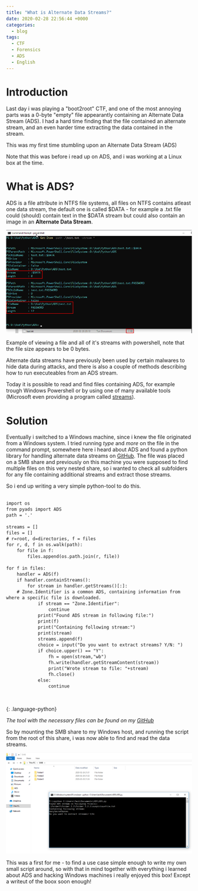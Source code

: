 ```yaml
---
title: "What is Alternate Data Streams?"
date: 2020-02-28 22:56:44 +0000
categories:
  - blog
tags:
  - CTF
  - Forensics
  - ADS
  - English
---
```


# Introduction

Last day i was playing a "boot2root" CTF, and one of the most annoying parts was a 0-byte "empty" file appearantly containing an Alternate Data Stream (ADS). I had a hard time finding that the file contained an alternate stream, and an even harder time extracting the data contained in the stream. 

This was my first time stumbling upon an Alternate Data Stream (ADS)

Note that this was before i read up on ADS, and i was working at a Linux box at the time.

# What is ADS?

ADS is a file attribute in NTFS file systems, all files on NTFS contains atleast one data stream, the default one is called $DATA - for example a .txt file could (should) contain text in the $DATA stream but could also contain an image in an **Alternate Data Stream**.

![ADS PowerShell Example](assets/images/ads_ps.png)

Example of viewing a file and all of it's streams with powershell, note that the file size appears to be 0 bytes.

Alternate data streams have previously been used by certain malwares to hide data during attacks, and there is also a couple of methods describing how to run executeables from an ADS stream.


Today it is possible to read and find files containing ADS, for example trough Windows Powershell or by using one of many available tools (Microsoft even providing a program called [streams](https://docs.microsoft.com/en-us/sysinternals/downloads/streams)).

# Solution

Eventually i switched to a Windows machine, since i knew the file originated from a Windows system. I tried running *type* and *more* on the file in the command prompt, somewhere here i heard about ADS and found a python library for handling alternate data streams on [GitHub](https://github.com/RobinDavid/pyADS). The file was placed on a SMB share and previously on this machine you were supposed to find multiple files on this very nested share, so i wanted to check all subfolders for any file containing additional streams and extract those streams. 

So i end up writing a very simple python-tool to do this.

~~~

import os
from pyads import ADS
path = '.'

streams = []
files = []
# r=root, d=directories, f = files
for r, d, f in os.walk(path):
    for file in f:
        files.append(os.path.join(r, file))

for f in files:
	handler = ADS(f)
	if handler.containStreams():
		for stream in handler.getStreams()[:]:
	# Zone.Identifier is a common ADS, containing information from where a specific file is downloaded.
			if stream == "Zone.Identifier": 
				continue
			print("Found ADS stream in following file:")
			print(f)
			print("Containing following stream:")
			print(stream)
			streams.append(f)
			choice = input("Do you want to extract streams? Y/N: ")
			if choice.upper() == "Y":
				fh = open(stream,"wb")
				fh.write(handler.getStreamContent(stream))
				print("Wrote stream to file: "+stream)
				fh.close()
			else:
				continue



~~~
{: .language-python}

*The tool with the necessary files can be found on my [GitHub](https://github.com/yaggen/adspy)*

So by mounting the SMB share to my Windows host, and running the script from the root of this share, i was now able to find and read the data streams.

![ADSpy SMB Example](/assets/images/ADS_SMB.png)

This was a first for me - to find a use case simple enough to write my own small script around, so with that in mind together with everything i learned about ADS and hacking Windows machines i really enjoyed this box! Except a writeut of the boox soon enough! 
